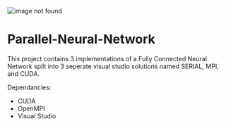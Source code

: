 ![image not found](https://github.com/kobusvdwalt/parallel-neural-network/blob/master/_landing_page/landing.jpg?raw=true)

# Parallel-Neural-Network

This project contains 3 implementations of a Fully Connected Neural Network split into 3 seperate visual studio solutions named SERIAL, MPI, and CUDA.

Dependancies:
* CUDA
* OpenMPI
* Visual Studio